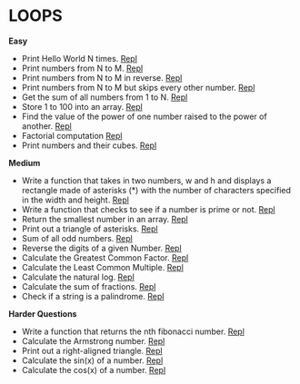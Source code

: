 # LOOPS 

**Easy**
* Print Hello World N times. [Repl](https://repl.it/@KevinEwig/PrintHelloWorldNTimes)
* Print numbers from N to M. [Repl](https://repl.it/@KevinEwig/PrintNumbersFromNToM)
* Print numbers from N to M in reverse. [Repl](https://repl.it/@KevinEwig/PrintNumbersFromNToMInReverse)
* Print numbers from N to M but skips every other number. [Repl](https://repl.it/@KevinEwig/PrintNumbersFromNToMButSkips)
* Get the sum of all numbers from 1 to N. [Repl](https://repl.it/@KevinEwig/SumOfAllNumbersUntilN)
* Store 1 to 100 into an array. [Repl](https://repl.it/@KevinEwig/Store1To100IntoArray)
* Find the value of the power of one number raised to the power of another. [Repl](https://repl.it/@KevinEwig/CalculatePower)
* Factorial computation [Repl](https://repl.it/@KevinEwig/ComputeFactorial)
* Print numbers and their cubes. [Repl](https://repl.it/@KevinEwig/PrintNumbersAndCubes)

**Medium**
* Write a function that takes in two numbers, w and h and displays a rectangle made of asterisks (*) with the number of characters specified in the width and height. 
[Repl](https://repl.it/@KevinEwig/PrintARectangleAsterisk)
* Write a function that checks to see if a number is prime or not. [Repl](https://repl.it/@KevinEwig/CheckIfPrime)
* Return the smallest number in an array. [Repl](https://repl.it/@KevinEwig/ReturnTheSmallestNumber)
* Print out a triangle of asterisks. [Repl](https://repl.it/@KevinEwig/PrintATriangleOfAsterisks)
* Sum of all odd numbers. [Repl](https://repl.it/@KevinEwig/SumOfAllOddNumbers)
* Reverse the digits of a given Number. [Repl](https://repl.it/@KevinEwig/ReverseDigitsOfNumber)
* Calculate the Greatest Common Factor. [Repl](https://repl.it/@KevinEwig/CalculateGCF)
* Calculate the Least Common Multiple. [Repl](https://repl.it/@KevinEwig/CalculateLCM)
* Calculate the natural log. [Repl](https://repl.it/@KevinEwig/CalculateNaturalLog)
* Calculate the sum of fractions. [Repl](https://repl.it/@KevinEwig/CalculateSumOfFractions)
* Check if a string is a palindrome. [Repl](https://repl.it/@KevinEwig/CheckIfPalindromeEasy)

**Harder Questions**
* Write a function that returns the nth fibonacci number. [Repl](https://repl.it/@KevinEwig/CalculateFibonacci)
* Calculate the Armstrong number. [Repl](https://repl.it/@KevinEwig/CalculateArmstrongNumber)
* Print out a right-aligned triangle. [Repl](https://repl.it/@KevinEwig/PrintRightAlignedTriangle)
* Calculate the sin(x) of a number. [Repl](https://repl.it/@KevinEwig/CalculateSine)
* Calculate the cos(x) of a number. [Repl](https://repl.it/@KevinEwig/CalculateCosine)